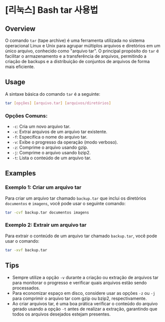 # [리눅스] Bash tar 사용법

## Overview
O comando `tar` (tape archive) é uma ferramenta utilizada no sistema operacional Linux e Unix para agrupar múltiplos arquivos e diretórios em um único arquivo, conhecido como "arquivo tar". O principal propósito do `tar` é facilitar o armazenamento e a transferência de arquivos, permitindo a criação de backups e a distribuição de conjuntos de arquivos de forma mais eficiente.

## Usage
A sintaxe básica do comando `tar` é a seguinte:

```bash
tar [opções] [arquivo.tar] [arquivos/diretórios]
```

### Opções Comuns:
- `-c`: Cria um novo arquivo tar.
- `-x`: Extrai arquivos de um arquivo tar existente.
- `-f`: Especifica o nome do arquivo tar.
- `-v`: Exibe o progresso da operação (modo verboso).
- `-z`: Comprime o arquivo usando gzip.
- `-j`: Comprime o arquivo usando bzip2.
- `-t`: Lista o conteúdo de um arquivo tar.

## Examples

### Exemplo 1: Criar um arquivo tar
Para criar um arquivo tar chamado `backup.tar` que inclui os diretórios `documentos` e `imagens`, você pode usar o seguinte comando:

```bash
tar -cvf backup.tar documentos imagens
```

### Exemplo 2: Extrair um arquivo tar
Para extrair o conteúdo de um arquivo tar chamado `backup.tar`, você pode usar o comando:

```bash
tar -xvf backup.tar
```

## Tips
- Sempre utilize a opção `-v` durante a criação ou extração de arquivos tar para monitorar o progresso e verificar quais arquivos estão sendo processados.
- Para economizar espaço em disco, considere usar as opções `-z` ou `-j` para comprimir o arquivo tar com gzip ou bzip2, respectivamente.
- Ao criar arquivos tar, é uma boa prática verificar o conteúdo do arquivo gerado usando a opção `-t` antes de realizar a extração, garantindo que todos os arquivos desejados estejam presentes.